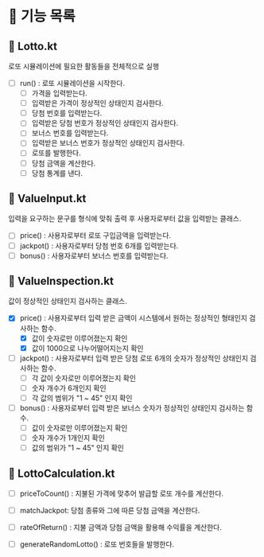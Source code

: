 # 📂 기능 목록

## 📄 Lotto.kt
로또 시뮬레이션에 필요한 활동들을 전체적으로 실행
- [ ] run() : 로또 시뮬레이션을 시작한다.
    - [ ] 가격을 입력받는다.
    - [ ] 입력받은 가격이 정상적인 상태인지 검사한다.
    - [ ] 당첨 번호를 입력받는다.
    - [ ] 입력받은 당첨 번호가 정상적인 상태인지 검사한다.
    - [ ] 보너스 번호를 입력받는다.
    - [ ] 입력받은 보너스 번호가 정상적인 상태인지 검사한다.
    - [ ] 로또를 발행한다.
    - [ ] 당첨 금액을 계산한다.
    - [ ] 당첨 통계를 낸다.

## 📄 ValueInput.kt
입력을 요구하는 문구를 형식에 맞춰 출력 후 사용자로부터 값을 입력받는 클래스.
- [ ] price() : 사용자로부터 로또 구입금액을 입력받는다.
- [ ] jackpot() : 사용자로부터 당첨 번호 6개를 입력받는다.  
- [ ] bonus() : 사용자로부터 보너스 번호를 입력받는다.

## 📄 ValueInspection.kt
값이 정상적인 상태인지 검사하는 클래스.
- [x] price() : 사용자로부터 입력 받은 금액이 시스템에서 원하는 정상적인 형태인지 검사하는 함수.
    - [x] 값이 숫자로만 이루어졌는지 확인
    - [x] 값이 1000으로 나누어떨어지는지 확인
- [ ] jackpot() : 사용자로부터 입력 받은 당첨 로또 6개의 숫자가 정상적인 상태인지 검사하는 함수.  
    - [ ] 각 값이 숫자로만 이루어졌는지 확인
    - [ ] 숫자 개수가 6개인지 확인
    - [ ] 각 값의 범위가 "1 ~ 45" 인지 확인
- [ ] bonus() : 사용자로부터 입력 받은 보너스 숫자가 정상적인 상태인지 검사하는 함수.
    - [ ] 값이 숫자로만 이루어졌는지 확인
    - [ ] 숫자 개수가 1개인지 확인
    - [ ] 값의 범위가 "1 ~ 45" 인지 확인

## 📄 LottoCalculation.kt
- [ ] priceToCount() : 지불된 가격에 맞추어 발급할 로또 개수를 계산한다.
- [ ] matchJackpot: 당첨 종류와 그에 따른 당첨 금액을 계산한다.
- [ ] rateOfReturn() : 지불 금액과 당첨 금액을 활용해 수익률을 계산한다.
- [ ] generateRandomLotto() : 로또 번호들을 발행한다.
 
